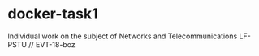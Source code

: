 # docker-task1
Individual work on the subject of Networks and Telecommunications LF-PSTU //  EVT-18-boz
